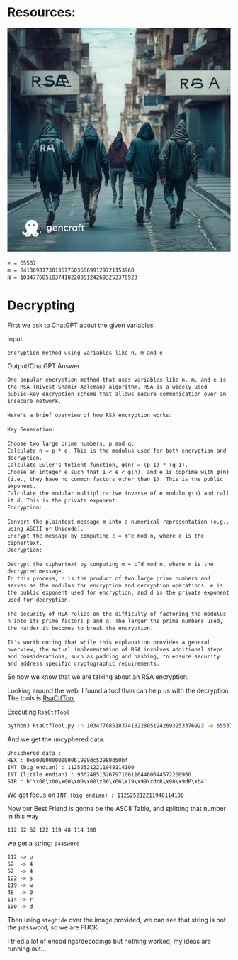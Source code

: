 # Resources:
![hacker.jpg](hacker.jpg)
```
e = 65537
m = 841369317301357750365699129721153968
N = 1034776851837418228051242693253376923
```

# Decrypting

First we ask to ChatGPT about the given variables.

Input
```
encryption method using variables like n, m and e
```

Output/ChatGPT Answer
```
One popular encryption method that uses variables like n, m, and e is the RSA (Rivest-Shamir-Adleman) algorithm. RSA is a widely used public-key encryption scheme that allows secure communication over an insecure network.

Here's a brief overview of how RSA encryption works:

Key Generation:

Choose two large prime numbers, p and q.
Calculate n = p * q. This is the modulus used for both encryption and decryption.
Calculate Euler's totient function, φ(n) = (p-1) * (q-1).
Choose an integer e such that 1 < e < φ(n), and e is coprime with φ(n) (i.e., they have no common factors other than 1). This is the public exponent.
Calculate the modular multiplicative inverse of e modulo φ(n) and call it d. This is the private exponent.
Encryption:

Convert the plaintext message m into a numerical representation (e.g., using ASCII or Unicode).
Encrypt the message by computing c = m^e mod n, where c is the ciphertext.
Decryption:

Decrypt the ciphertext by computing m = c^d mod n, where m is the decrypted message.
In this process, n is the product of two large prime numbers and serves as the modulus for encryption and decryption operations. e is the public exponent used for encryption, and d is the private exponent used for decryption.

The security of RSA relies on the difficulty of factoring the modulus n into its prime factors p and q. The larger the prime numbers used, the harder it becomes to break the encryption.

It's worth noting that while this explanation provides a general overview, the actual implementation of RSA involves additional steps and considerations, such as padding and hashing, to ensure security and address specific cryptographic requirements.
```

So now we know that we are talking about an RSA encryption.

Looking around the web, I found a tool than can help us with the decryption.
The tools is [RsaCtfTool](https://github.com/RsaCtfTool/RsaCtfTool)

Executing `RsaCtfTool`
```bash
python3 RsaCtfTool.py -n 1034776851837418228051242693253376923 -e 65537 --uncipher 841369317301357750365699129721153968
```

And we get the uncyphered data:
```
Unciphered data :
HEX : 0x000000000000061999dc52989d50b4
INT (big endian) : 112525212211948114100
INT (little endian) : 936248513267971001104460644572200960
STR : b'\x00\x00\x00\x00\x00\x00\x06\x19\x99\xdcR\x98\x9dP\xb4'
```

We got focus on `INT (big endian) : 112525212211948114100`

Now our Best Friend is gonna be the ASCII Table, and splitting that number in this way 
```
112 52 52 122 119 48 114 100
```
we get a string: `p44sw0rd`
```
112 -> p
52  -> 4
52  -> 4
122 -> s
119 -> w
48  -> 0
114 -> r
100 -> d
```

Then using `steghide` over the image provided, we can see that string is not the password, so we are FUCK.

I tried a lot of encodings/decodings but nothing worked, my ideas are running out...